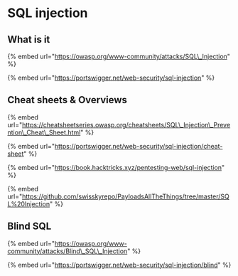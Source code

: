 # SQL injection

## What is it

{% embed url="https://owasp.org/www-community/attacks/SQL\_Injection" %}

{% embed url="https://portswigger.net/web-security/sql-injection" %}

## Cheat sheets & Overviews

{% embed url="https://cheatsheetseries.owasp.org/cheatsheets/SQL\_Injection\_Prevention\_Cheat\_Sheet.html" %}

{% embed url="https://portswigger.net/web-security/sql-injection/cheat-sheet" %}

{% embed url="https://book.hacktricks.xyz/pentesting-web/sql-injection" %}

{% embed url="https://github.com/swisskyrepo/PayloadsAllTheThings/tree/master/SQL%20Injection" %}

## Blind SQL

{% embed url="https://owasp.org/www-community/attacks/Blind\_SQL\_Injection" %}

{% embed url="https://portswigger.net/web-security/sql-injection/blind" %}





